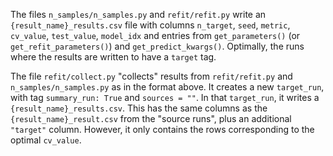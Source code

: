 The files `n_samples/n_samples.py` and `refit/refit.py` write an `{result_name}_results.csv` file with columns `n_target`, `seed`, `metric`, `cv_value`, `test_value`, `model_idx` and entries from `get_parameters()` (or `get_refit_parameters()`) and `get_predict_kwargs()`.
Optimally, the runs where the results are written to have a `target` tag.

The file `refit/collect.py` "collects" results from `refit/refit.py` and `n_samples/n_samples.py` as in the format above.
It creates a new `target_run`, with tag `summary_run: True` and `sources = ""`.
In that `target_run`, it writes a `{result_name}_results.csv`. This has the same columns as the `{result_name}_result.csv` from the "source runs", plus an additional `"target"` column. However, it only contains the rows corresponding to the optimal `cv_value`.